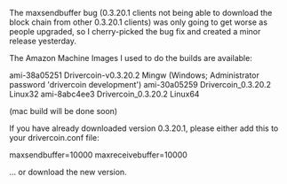 The maxsendbuffer bug (0.3.20.1 clients not being able to download the block chain from other 0.3.20.1 clients) was only going to get
worse as people upgraded, so I cherry-picked the bug fix and created a minor release yesterday.

The Amazon Machine Images I used to do the builds are available:

  ami-38a05251   Drivercoin-v0.3.20.2 Mingw    (Windows; Administrator password 'drivercoin development')
  ami-30a05259   Drivercoin_0.3.20.2 Linux32
  ami-8abc4ee3   Drivercoin_0.3.20.2 Linux64

(mac build will be done soon)

If you have already downloaded version 0.3.20.1, please either add this to your drivercoin.conf file:

  maxsendbuffer=10000
  maxreceivebuffer=10000

... or download the new version.
